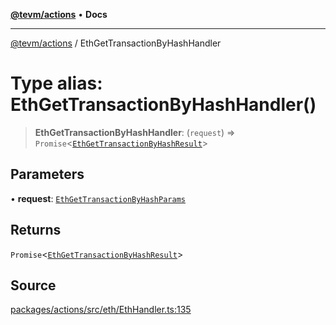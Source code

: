 [**@tevm/actions**](../README.md) • **Docs**

***

[@tevm/actions](../globals.md) / EthGetTransactionByHashHandler

# Type alias: EthGetTransactionByHashHandler()

> **EthGetTransactionByHashHandler**: (`request`) => `Promise`\<[`EthGetTransactionByHashResult`](EthGetTransactionByHashResult.md)\>

## Parameters

• **request**: [`EthGetTransactionByHashParams`](EthGetTransactionByHashParams.md)

## Returns

`Promise`\<[`EthGetTransactionByHashResult`](EthGetTransactionByHashResult.md)\>

## Source

[packages/actions/src/eth/EthHandler.ts:135](https://github.com/evmts/tevm-monorepo/blob/main/packages/actions/src/eth/EthHandler.ts#L135)
